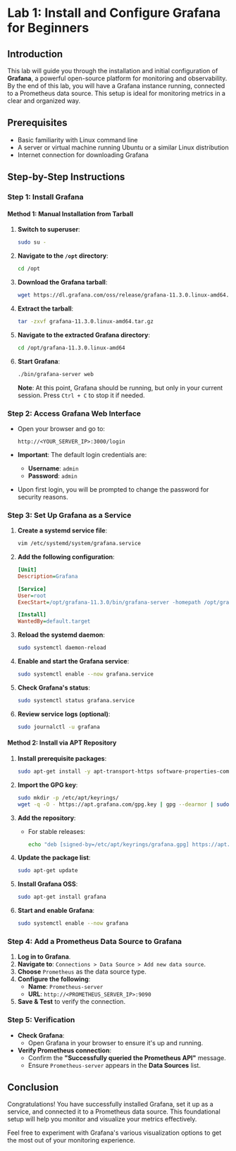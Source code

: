 # Lab 1: Install and Configure Grafana for Beginners

## Introduction

This lab will guide you through the installation and initial configuration of **Grafana**, a powerful open-source platform for monitoring and observability. By the end of this lab, you will have a Grafana instance running, connected to a Prometheus data source. This setup is ideal for monitoring metrics in a clear and organized way.

## Prerequisites

- Basic familiarity with Linux command line
- A server or virtual machine running Ubuntu or a similar Linux distribution
- Internet connection for downloading Grafana

## Step-by-Step Instructions

### Step 1: Install Grafana

#### Method 1: Manual Installation from Tarball

1. **Switch to superuser**:

    ```bash
    sudo su -
    ```

2. **Navigate to the `/opt` directory**:

    ```bash
    cd /opt
    ```

3. **Download the Grafana tarball**:

    ```bash
    wget https://dl.grafana.com/oss/release/grafana-11.3.0.linux-amd64.tar.gz
    ```

4. **Extract the tarball**:

    ```bash
    tar -zxvf grafana-11.3.0.linux-amd64.tar.gz
    ```

5. **Navigate to the extracted Grafana directory**:

    ```bash
    cd /opt/grafana-11.3.0.linux-amd64
    ```

6. **Start Grafana**:

    ```bash
    ./bin/grafana-server web
    ```

    **Note**: At this point, Grafana should be running, but only in your current session. Press `Ctrl + C` to stop it if needed.

### Step 2: Access Grafana Web Interface

- Open your browser and go to:

    ```
    http://<YOUR_SERVER_IP>:3000/login
    ```

- **Important**: The default login credentials are:
  - **Username**: `admin`
  - **Password**: `admin`

- Upon first login, you will be prompted to change the password for security reasons.

### Step 3: Set Up Grafana as a Service

1. **Create a systemd service file**:

    ```bash
    vim /etc/systemd/system/grafana.service
    ```

2. **Add the following configuration**:

    ```ini
    [Unit]
    Description=Grafana

    [Service]
    User=root
    ExecStart=/opt/grafana-11.3.0/bin/grafana-server -homepath /opt/grafana-11.3.0/ web

    [Install]
    WantedBy=default.target
    ```

3. **Reload the systemd daemon**:

    ```bash
    sudo systemctl daemon-reload
    ```

4. **Enable and start the Grafana service**:

    ```bash
    sudo systemctl enable --now grafana.service
    ```

5. **Check Grafana's status**:

    ```bash
    sudo systemctl status grafana.service
    ```

6. **Review service logs (optional)**:

    ```bash
    sudo journalctl -u grafana
    ```

#### Method 2: Install via APT Repository

1. **Install prerequisite packages**:

    ```bash
    sudo apt-get install -y apt-transport-https software-properties-common wget
    ```

2. **Import the GPG key**:

    ```bash
    sudo mkdir -p /etc/apt/keyrings/
    wget -q -O - https://apt.grafana.com/gpg.key | gpg --dearmor | sudo tee /etc/apt/keyrings/grafana.gpg > /dev/null
    ```

3. **Add the repository**:
    - For stable releases:

        ```bash
        echo "deb [signed-by=/etc/apt/keyrings/grafana.gpg] https://apt.grafana.com stable main" | sudo tee -a /etc/apt/sources.list.d/grafana.list
        ```

4. **Update the package list**:

    ```bash
    sudo apt-get update
    ```

5. **Install Grafana OSS**:

    ```bash
    sudo apt-get install grafana
    ```

6. **Start and enable Grafana**:

    ```bash
    sudo systemctl enable --now grafana
    ```

### Step 4: Add a Prometheus Data Source to Grafana

1. **Log in to Grafana**.
2. **Navigate to**: `Connections > Data Source > Add new data source`.
3. **Choose** `Prometheus` as the data source type.
4. **Configure the following**:
    - **Name**: `Prometheus-server`
    - **URL**: `http://<PROMETHEUS_SERVER_IP>:9090`
5. **Save & Test** to verify the connection.

### Step 5: Verification

- **Check Grafana**:
  - Open Grafana in your browser to ensure it's up and running.
- **Verify Prometheus connection**:
  - Confirm the **"Successfully queried the Prometheus API"** message.
  - Ensure `Prometheus-server` appears in the **Data Sources** list.

## Conclusion

Congratulations! You have successfully installed Grafana, set it up as a service, and connected it to a Prometheus data source. This foundational setup will help you monitor and visualize your metrics effectively.

Feel free to experiment with Grafana's various visualization options to get the most out of your monitoring experience.

